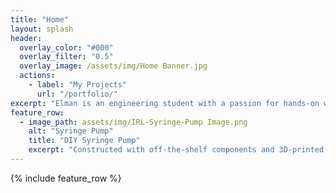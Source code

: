 ```yaml
---
title: "Home"
layout: splash
header:
  overlay_color: "#000"
  overlay_filter: "0.5"
  overlay_image: /assets/img/Home Banner.jpg
  actions:
    - label: "My Projects"
      url: "/portfolio/"
excerpt: "Elman is an engineering student with a passion for hands-on work and 3D modeling. He has gained a diverse set of skills in areas such as woodworking, 3D modeling and printing, circuitry, and biomedical engineering."
feature_row:
  - image_path: assets/img/IRL-Syringe-Pump Image.png
    alt: "Syringe Pump"
    title: "DIY Syringe Pump"
    excerpt: "Constructed with off-the-shelf components and 3D-printed parts, it is capable of delivering fluids at a rate of 1 to 10 mL/min."
---
```


{% include feature_row %}

